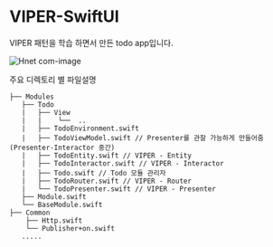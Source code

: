# VIPER-SwiftUI


VIPER 패턴을 학습 하면서 만든 todo app입니다.


![Hnet com-image](https://user-images.githubusercontent.com/26545623/129050800-7e6976ea-28b9-43e7-a0fd-c24b260e9260.gif)

주요 디렉토리 별 파일설명


```
├── Modules
   ├── Todo
   |   ├── View
   |   |    └──  ..
   |   ├── TodoEnvironment.swift
   |   ├── TodoViewModel.swift // Presenter를 관찰 가능하게 만들어줌 (Presenter-Interactor 중간)
   |   ├── TodoEntity.swift // VIPER - Entity
   |   ├── TodoInteractor.swift // VIPER - Interactor
   |   ├── Todo.swift // Todo 모듈 관리자
   |   ├── TodoRouter.swift // VIPER - Router
   |   └── TodoPresenter.swift // VIPER - Presenter
   ├── Module.swift
   └── BaseModule.swift
├── Common
    ├── Http.swift
    └── Publisher+on.swift
   .....
```



